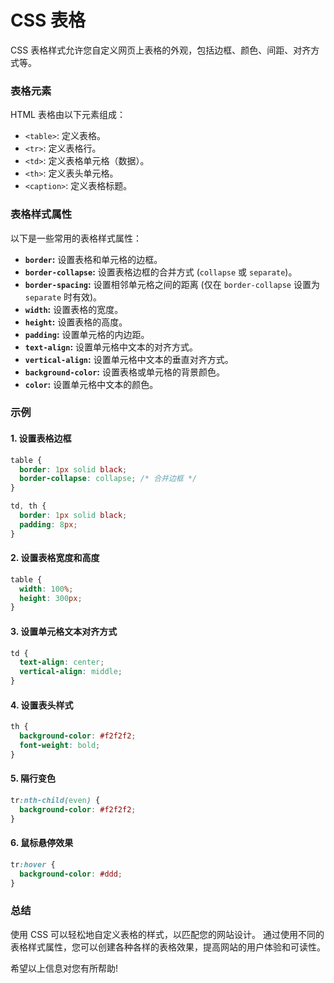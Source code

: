 # CSS 表格

CSS 表格样式允许您自定义网页上表格的外观，包括边框、颜色、间距、对齐方式等。

### 表格元素

HTML 表格由以下元素组成：

* `<table>`: 定义表格。
* `<tr>`: 定义表格行。
* `<td>`: 定义表格单元格（数据）。
* `<th>`: 定义表头单元格。
* `<caption>`: 定义表格标题。

### 表格样式属性

以下是一些常用的表格样式属性：

* **`border`:** 设置表格和单元格的边框。
* **`border-collapse`:** 设置表格边框的合并方式 (`collapse` 或 `separate`)。
* **`border-spacing`:** 设置相邻单元格之间的距离 (仅在 `border-collapse` 设置为 `separate` 时有效)。
* **`width`:** 设置表格的宽度。
* **`height`:** 设置表格的高度。
* **`padding`:** 设置单元格的内边距。
* **`text-align`:** 设置单元格中文本的对齐方式。
* **`vertical-align`:** 设置单元格中文本的垂直对齐方式。
* **`background-color`:** 设置表格或单元格的背景颜色。
* **`color`:** 设置单元格中文本的颜色。

### 示例

#### 1. 设置表格边框

```css
table {
  border: 1px solid black;
  border-collapse: collapse; /* 合并边框 */
}

td, th {
  border: 1px solid black;
  padding: 8px;
}
```

#### 2. 设置表格宽度和高度

```css
table {
  width: 100%;
  height: 300px;
}
```

#### 3. 设置单元格文本对齐方式

```css
td {
  text-align: center;
  vertical-align: middle;
}
```

#### 4. 设置表头样式

```css
th {
  background-color: #f2f2f2;
  font-weight: bold;
}
```

#### 5. 隔行变色

```css
tr:nth-child(even) {
  background-color: #f2f2f2;
}
```

#### 6. 鼠标悬停效果

```css
tr:hover {
  background-color: #ddd;
}
```

### 总结

使用 CSS 可以轻松地自定义表格的样式，以匹配您的网站设计。 通过使用不同的表格样式属性，您可以创建各种各样的表格效果，提高网站的用户体验和可读性。 

希望以上信息对您有所帮助! 
